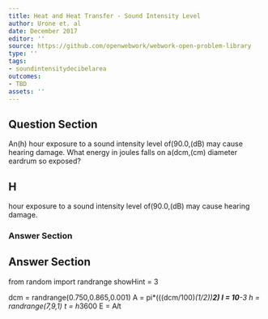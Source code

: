 ```yaml
---
title: Heat and Heat Transfer - Sound Intensity Level
author: Urone et. al
date: December 2017
editor: ''
source: https://github.com/openwebwork/webwork-open-problem-library
type: ''
tags:
- soundintensitydecibelarea
outcomes:
- TBD
assets: ''
---
```


## Question Section 

An(h) hour exposure to a sound intensity level of(90.0,(dB) may cause hearing damage.
What energy in joules falls on a(dcm,(cm) diameter eardrum so exposed?

## H
hour exposure to a sound intensity level of(90.0,(dB) may cause hearing damage.
### Answer Section


## Answer Section

from random import randrange
showHint = 3

dcm = randrange(0.750,0.865,0.001)
A = pi*(((dcm/100)*(1/2))**2)
I = 10**-3
h = randrange(7,9,1)
t = h*3600
E = A*I*t